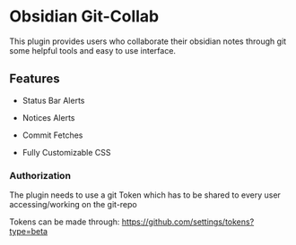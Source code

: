 # Obsidian Git-Collab

This plugin provides users who collaborate their obsidian notes through git some helpful tools and easy to use interface.

## Features

- Status Bar Alerts
	
- Notices Alerts 
- Commit Fetches
- Fully Customizable CSS

### Authorization
The plugin needs to use a git Token which has to be shared to every user accessing/working on the git-repo

Tokens can be made through: https://github.com/settings/tokens?type=beta

